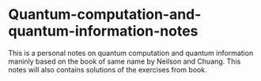 # Quantum-computation-and-quantum-information-notes
This is a personal notes on quantum computation and quantum information maninly based on the book of same name by Neilson and Chuang. This notes will also contains solutions of the exercises from book.

